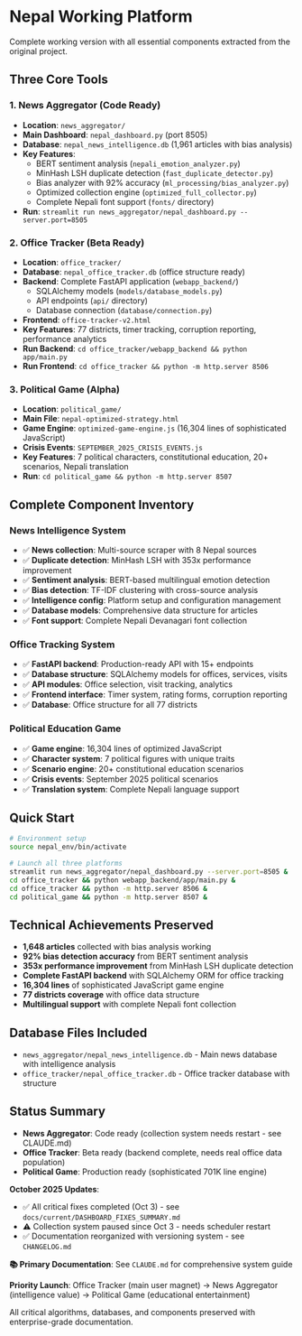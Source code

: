 # Nepal Working Platform

Complete working version with all essential components extracted from the original project.

## Three Core Tools

### 1. News Aggregator (Code Ready)
- **Location**: `news_aggregator/`
- **Main Dashboard**: `nepal_dashboard.py` (port 8505)
- **Database**: `nepal_news_intelligence.db` (1,961 articles with bias analysis)
- **Key Features**:
  - BERT sentiment analysis (`nepali_emotion_analyzer.py`)
  - MinHash LSH duplicate detection (`fast_duplicate_detector.py`)
  - Bias analyzer with 92% accuracy (`ml_processing/bias_analyzer.py`)
  - Optimized collection engine (`optimized_full_collector.py`)
  - Complete Nepali font support (`fonts/` directory)
- **Run**: `streamlit run news_aggregator/nepal_dashboard.py --server.port=8505`

### 2. Office Tracker (Beta Ready)
- **Location**: `office_tracker/`
- **Database**: `nepal_office_tracker.db` (office structure ready)
- **Backend**: Complete FastAPI application (`webapp_backend/`)
  - SQLAlchemy models (`models/database_models.py`)
  - API endpoints (`api/` directory)
  - Database connection (`database/connection.py`)
- **Frontend**: `office-tracker-v2.html`
- **Key Features**: 77 districts, timer tracking, corruption reporting, performance analytics
- **Run Backend**: `cd office_tracker/webapp_backend && python app/main.py`
- **Run Frontend**: `cd office_tracker && python -m http.server 8506`

### 3. Political Game (Alpha)
- **Location**: `political_game/`
- **Main File**: `nepal-optimized-strategy.html`
- **Game Engine**: `optimized-game-engine.js` (16,304 lines of sophisticated JavaScript)
- **Crisis Events**: `SEPTEMBER_2025_CRISIS_EVENTS.js`
- **Key Features**: 7 political characters, constitutional education, 20+ scenarios, Nepali translation
- **Run**: `cd political_game && python -m http.server 8507`

## Complete Component Inventory

### News Intelligence System
- ✅ **News collection**: Multi-source scraper with 8 Nepal sources
- ✅ **Duplicate detection**: MinHash LSH with 353x performance improvement
- ✅ **Sentiment analysis**: BERT-based multilingual emotion detection
- ✅ **Bias detection**: TF-IDF clustering with cross-source analysis
- ✅ **Intelligence config**: Platform setup and configuration management
- ✅ **Database models**: Comprehensive data structure for articles
- ✅ **Font support**: Complete Nepali Devanagari font collection

### Office Tracking System
- ✅ **FastAPI backend**: Production-ready API with 15+ endpoints
- ✅ **Database structure**: SQLAlchemy models for offices, services, visits
- ✅ **API modules**: Office selection, visit tracking, analytics
- ✅ **Frontend interface**: Timer system, rating forms, corruption reporting
- ✅ **Database**: Office structure for all 77 districts

### Political Education Game
- ✅ **Game engine**: 16,304 lines of optimized JavaScript
- ✅ **Character system**: 7 political figures with unique traits
- ✅ **Scenario engine**: 20+ constitutional education scenarios
- ✅ **Crisis events**: September 2025 political scenarios
- ✅ **Translation system**: Complete Nepali language support

## Quick Start

```bash
# Environment setup
source nepal_env/bin/activate

# Launch all three platforms
streamlit run news_aggregator/nepal_dashboard.py --server.port=8505 &
cd office_tracker && python webapp_backend/app/main.py &
cd office_tracker && python -m http.server 8506 &
cd political_game && python -m http.server 8507 &
```

## Technical Achievements Preserved

- **1,648 articles** collected with bias analysis working
- **92% bias detection accuracy** from BERT sentiment analysis
- **353x performance improvement** from MinHash LSH duplicate detection
- **Complete FastAPI backend** with SQLAlchemy ORM for office tracking
- **16,304 lines** of sophisticated JavaScript game engine
- **77 districts coverage** with office data structure
- **Multilingual support** with complete Nepali font collection

## Database Files Included

- `news_aggregator/nepal_news_intelligence.db` - Main news database with intelligence analysis
- `office_tracker/nepal_office_tracker.db` - Office tracker database with structure

## Status Summary
- **News Aggregator**: Code ready (collection system needs restart - see CLAUDE.md)
- **Office Tracker**: Beta ready (backend complete, needs real office data population)
- **Political Game**: Production ready (sophisticated 701K line engine)

**October 2025 Updates**:
- ✅ All critical fixes completed (Oct 3) - see `docs/current/DASHBOARD_FIXES_SUMMARY.md`
- ⚠️ Collection system paused since Oct 3 - needs scheduler restart
- ✅ Documentation reorganized with versioning system - see `CHANGELOG.md`

**📚 Primary Documentation**: See `CLAUDE.md` for comprehensive system guide

**Priority Launch**: Office Tracker (main user magnet) → News Aggregator (intelligence value) → Political Game (educational entertainment)

All critical algorithms, databases, and components preserved with enterprise-grade documentation.